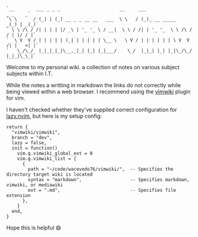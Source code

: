 
```
`__        ___ _ _ _                      __     ___                   _ _    _`
`\ \      / (_) | (_) __ _ _ __ __   ___  \ \   / (_)_ __ _____      _(_) | _(_)`
` \ \ /\ / /| | | | |/ _\ | '_ '_ \ / __|  \ \ / /| | '_ '_  \ \ /\ / / | |/ / |`
`  \ V  V / | | | | | (_| | | | | | \__ \   \ V / | | | | | | \ V  V /| |   <| |`
`   \_/\_/  |_|_|_|_|\__,_|_| |_| |_|___/    \_/  |_|_| |_| |_|\_/\_/ |_|_|\_\_|`
```

Welcome to my personal wiki. a collection of notes on various subject subjects within I.T.

While the notes a writting in markdown the links do not correctly while being viewed within
a web browser. I recommend using the [vimwiki](https://github.com/vimwiki/vimwiki) plugin for vim.

I haven't checked whether they've supplied correct configuration for [lazy.nvim](https://github.com/folke/lazy.nvim), but here is my setup config:
```
return {
  "vimwiki/vimwiki",
  branch = "dev",
  lazy = false,
  init = function()
    vim.g.vimwiki_global_ext = 0
    vim.g.vimwiki_list = {
      {
        path = "~/code/wacevedo76/vimwiki/",  -- Specifies the directory target wiki is located
        syntax = "markdown",                  -- Specifies markdown, vimwiki, or mediawiki
        ext = ".md",                          -- Specifies file extension
      },
    }
  end,
}
```
Hope this is helpful :smile:

